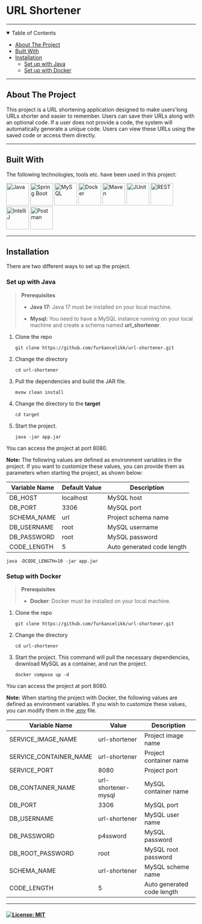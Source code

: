 # URL Shortener

---

<details open>
<summary>Table of Contents</summary>

* [About The Project](#about-the-project)
* [Built With](#built-with)
* [Installation](#installation)
    * [Set up with Java](#set-up-with-java)
    * [Set up with Docker](#setup-with-docker)
</details>

---

## About The Project

This project is a URL shortening application designed to make users'long URLs shorter and easier to remember.
Users can save their URLs along with an optional code. If a user does not provide a code,
the system will automatically generate a unique code.
Users can view these URLs using the saved code or access them directly.

---

## Built With

The following technologies, tools etc. have been used in this project:

<img width="60" src="https://user-images.githubusercontent.com/25181517/117201156-9a724800-adec-11eb-9a9d-3cd0f67da4bc.png" alt="Java" title="Java"/>
<img width="60" src="https://user-images.githubusercontent.com/25181517/183891303-41f257f8-6b3d-487c-aa56-c497b880d0fb.png" alt="Spring Boot" title="Spring Boot"/>
<img width="60" src="https://user-images.githubusercontent.com/25181517/183896128-ec99105a-ec1a-4d85-b08b-1aa1620b2046.png" alt="MySQL" title="MySQL"/>
<img width="60" src="https://user-images.githubusercontent.com/25181517/117207330-263ba280-adf4-11eb-9b97-0ac5b40bc3be.png" alt="Docker" title="Docker"/>
<img width="60" src="https://user-images.githubusercontent.com/25181517/117207242-07d5a700-adf4-11eb-975e-be04e62b984b.png" alt="Maven" title="Maven"/>
<img width="60" src="https://user-images.githubusercontent.com/25181517/117533873-484d4480-afef-11eb-9fad-67c8605e3592.png" alt="JUnit" title="JUnit"/>
<img width="60" src="https://user-images.githubusercontent.com/25181517/192107858-fe19f043-c502-4009-8c47-476fc89718ad.png" alt="REST" title="REST"/>
<img width="60" src="https://user-images.githubusercontent.com/25181517/192108890-200809d1-439c-4e23-90d3-b090cf9a4eea.png" alt="IntelliJ" title="IntelliJ"/>
<img width="60" src="https://user-images.githubusercontent.com/25181517/192109061-e138ca71-337c-4019-8d42-4792fdaa7128.png" alt="Postman" title="Postman"/>

---

## Installation

There are two different ways to set up the project.

### Set up with Java

> **Prerequisites**
>
> - **Java 17:** Java 17 must be installed on your local machine.
>
> - **Mysql:** You need to have a MySQL instance running on your local machine and create a schema named **url_shortener**.

1. Clone the repo

   ```shell
   git clone https://github.com/furkancelikk/url-shortener.git
   ```
2. Change the directory

   ```shell
   cd url-shortener
   ```
3. Pull the dependencies and build the JAR file.

   ```shell
   mvnw clean install
   ```
4. Change the directory to the **target**

   ```shell
   cd target
   ```
5. Start the project.

   ```shell
   java -jar app.jar
   ```

You can access the project at port 8080.

**Note:** The following values are defined as environment variables in the project. If you want to customize these values, you can provide them as parameters when starting the project, as shown below:


| Variable Name | Default Value | Description                |
|---------------|---------------|----------------------------|
| DB_HOST       | localhost     | MySQL host                 |
| DB_PORT       | 3306          | MySQL port                 |
| SCHEMA_NAME   | url           | Project schema name        |
| DB_USERNAME   | root          | MySQL username             |
| DB_PASSWORD   | root          | MySQL password             |
| CODE_LENGTH   | 5             | Auto generated code length |

```shell
java -DCODE_LENGTH=10 -jar app.jar
```

### Setup with Docker

> **Prerequisites**
>
> - **Docker**: Docker must be installed on your local machine.

1. Clone the repo

   ```shell
   git clone https://github.com/furkancelikk/url-shortener.git
   ```
2. Change the directory

   ```
   cd url-shortener
   ```
3. Start the project. This command will pull the necessary dependencies, download MySQL as a container, and run the project.

   ```
   docker compose up -d
   ```

You can access the project at port 8080.

**Note:** When starting the project with Docker, the following values are defined as environment variables. If you wish to customize these values, you can modify them in the [.env](.env) file.


| Variable Name          | Value               | Description                |
|------------------------|---------------------|----------------------------|
| SERVICE_IMAGE_NAME     | url-shortener       | Project image name         |
| SERVICE_CONTAINER_NAME | url-shortener       | Project container name     |
| SERVICE_PORT           | 8080                | Project port               |
| DB_CONTAINER_NAME      | url-shortener-mysql | MySQL container name       |
| DB_PORT                | 3306                | MySQL port                 |
| DB_USERNAME            | url-shortener       | MySQL user name            |
| DB_PASSWORD            | p4ssword            | MySQL password             |
| DB_ROOT_PASSWORD       | root                | MySQL root password        |
| SCHEMA_NAME            | url-shortener       | MySQL scheme name          |
| CODE_LENGTH            | 5                   | Auto generated code length |

---

#### [![License: MIT](https://img.shields.io/badge/License-MIT-yellow.svg)](LICENSE)
